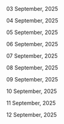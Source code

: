 03 September, 2025

04 September, 2025

05 September, 2025

06 September, 2025

07 September, 2025

08 September, 2025

09 September, 2025

10 September, 2025

11 September, 2025

12 September, 2025